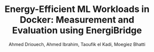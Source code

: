 ---
author: Ahmed Driouech, Ahmed Ibrahim, Taoufik el Kadi, Moegiez Bhatti
title: "Energy-Efficient ML Workloads in Docker: Measurement and Evaluation using EnergiBridge" 
summary: "This project measures energy use of ML workloads in Docker, showing CPU-optimized containers reduce power consumption across models and OSs."
paper: "https://github.com/almoegbhat2/sustainable-2/blob/main/g7_MLEnergy_docker.pdf"
source: "https://github.com/almoegbhat2/sustainable-2/"
---